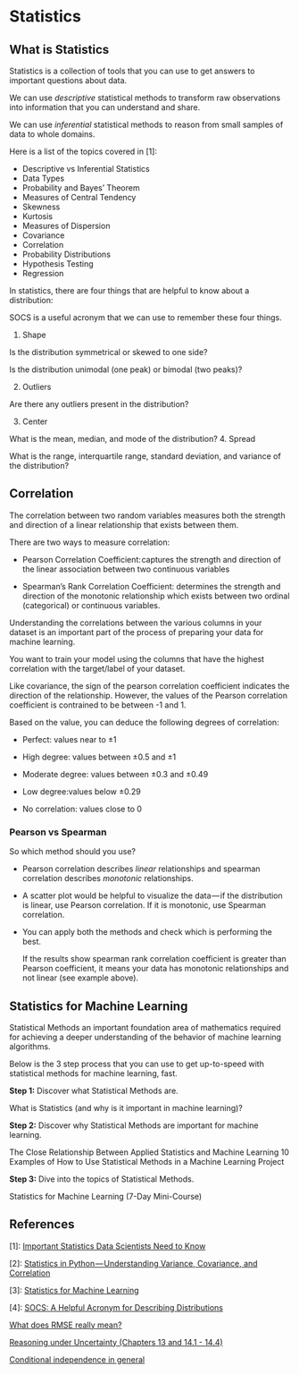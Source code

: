# Statistics


## What is Statistics

Statistics is a collection of tools that you can use to get answers to important questions about data.

We can use _descriptive_ statistical methods to transform raw observations into information that you can understand and share.

We can use _inferential_ statistical methods to reason from small samples of data to whole domains.


Here is a list of the topics covered in [1]:

- Descriptive vs Inferential Statistics
- Data Types
- Probability and Bayes’ Theorem
- Measures of Central Tendency
- Skewness
- Kurtosis
- Measures of Dispersion
- Covariance
- Correlation
- Probability Distributions
- Hypothesis Testing
- Regression


In statistics, there are four things that are helpful to know about a distribution:

SOCS is a useful acronym that we can use to remember these four things.

1. Shape

Is the distribution symmetrical or skewed to one side?

Is the distribution unimodal (one peak) or bimodal (two peaks)?

2. Outliers

Are there any outliers present in the distribution?

3. Center

What is the mean, median, and mode of the distribution?
4. Spread

What is the range, interquartile range, standard deviation, and variance of the distribution?



## Correlation

The correlation between two random variables measures both the strength and direction of a linear relationship that exists between them. 

There are two ways to measure correlation:

- Pearson Correlation Coefficient: captures the strength and direction of the linear association between two continuous variables

- Spearman’s Rank Correlation Coefficient: determines the strength and direction of the monotonic relationship which exists between two ordinal (categorical) or continuous variables.

Understanding the correlations between the various columns in your dataset is an important part of the process of preparing your data for machine learning. 

You want to train your model using the columns that have the highest correlation with the target/label of your dataset.

Like covariance, the sign of the pearson correlation coefficient indicates the direction of the relationship. However, the values of the Pearson correlation coefficient is contrained to be between -1 and 1. 

Based on the value, you can deduce the following degrees of correlation:

- Perfect: values near to ±1

- High degree: values between ±0.5 and ±1

- Moderate degree: values between ±0.3 and ±0.49

- Low degree:values below ±0.29

- No correlation: values close to 0

### Pearson vs Spearman

So which method should you use? 

- Pearson correlation describes _linear_ relationships and spearman correlation describes _monotonic_ relationships. 

- A scatter plot would be helpful to visualize the data — if the distribution is linear, use Pearson correlation. If it is monotonic, use Spearman correlation.

- You can apply both the methods and check which is performing the best. 

  If the results show spearman rank correlation coefficient is greater than Pearson coefficient, it means your data has monotonic relationships and not linear (see example above).



## Statistics for Machine Learning

Statistical Methods an important foundation area of mathematics required for achieving a deeper understanding of the behavior of machine learning algorithms.

Below is the 3 step process that you can use to get up-to-speed with statistical methods for machine learning, fast.

**Step 1:** Discover what Statistical Methods are.

What is Statistics (and why is it important in machine learning)?

**Step 2:** Discover why Statistical Methods are important for machine learning.

The Close Relationship Between Applied Statistics and Machine Learning
10 Examples of How to Use Statistical Methods in a Machine Learning Project

**Step 3:** Dive into the topics of Statistical Methods.

Statistics for Machine Learning (7-Day Mini-Course)



## References

[1]: [Important Statistics Data Scientists Need to Know](https://www.kdnuggets.com/2021/09/important-statistics-data-scientists.html)

[2]: [Statistics in Python — Understanding Variance, Covariance, and Correlation](https://towardsdatascience.com/statistics-in-python-understanding-variance-covariance-and-correlation-4729b528db01?source=rss----7f60cf5620c9---4)

[3]: [Statistics for Machine Learning](https://machinelearningmastery.com/start-here/#statistical_methods)

[4]: [SOCS: A Helpful Acronym for Describing Distributions](https://www.statology.org/statistics-socs/)


[What does RMSE really mean?](https://towardsdatascience.com/what-does-rmse-really-mean-806b65f2e48e)

[Reasoning under Uncertainty (Chapters 13 and 14.1 - 14.4)](http://pages.cs.wisc.edu/~dyer/cs540/notes/uncertainty.html)

[Conditional independence in general](http://www.cs.columbia.edu/~kathy/cs4701/documents/conditional-independence-bn.txt)
